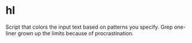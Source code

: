 # hl
Script that colors the input text based on patterns you specify. Grep one-liner grown up the limits because of procrastination.
